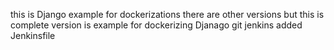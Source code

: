 
this is Django example for dockerizations there are other versions but this is complete version 
 is example for dockerizing Djanago git jenkins
added Jenkinsfile

